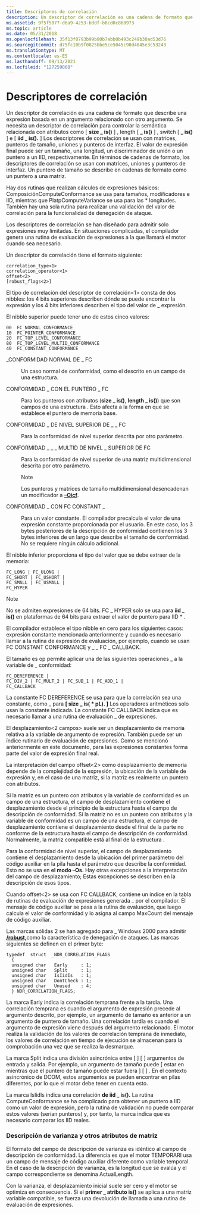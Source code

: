 ```yaml
---
title: Descriptores de correlación
description: Un descriptor de correlación es una cadena de formato que describe una expresión basada en un argumento relacionado con otro argumento.
ms.assetid: 9f5f5077-d6a9-4253-bddf-b8cd0c868973
ms.topic: article
ms.date: 05/31/2018
ms.openlocfilehash: 35f13f0793b99b80b7abb0b493c249b30ad53d76
ms.sourcegitcommit: d75fc10b9f0825bbe5ce5045c90d4045e3c53243
ms.translationtype: MT
ms.contentlocale: es-ES
ms.lasthandoff: 09/13/2021
ms.locfileid: "127259860"
---
```

# <a name="correlation-descriptors"></a>Descriptores de correlación

Un descriptor de correlación es una cadena de formato que describe una expresión basada en un argumento relacionado con otro argumento. Se necesita un descriptor de correlación para controlar la semántica relacionada con atributos como \[ **size \_ is()** \] , length \[ **\_ is()** \] , switch \[ **\_ is()** \] e \[ **iid \_ is().** \] Los descriptores de correlación se usan con matrices, punteros de tamaño, uniones y punteros de interfaz. El valor de expresión final puede ser un tamaño, una longitud, un discriminador de unión o un puntero a un IID, respectivamente. En términos de cadenas de formato, los descriptores de correlación se usan con matrices, uniones y punteros de interfaz. Un puntero de tamaño se describe en cadenas de formato como un puntero a una matriz.

Hay dos rutinas que realizan cálculos de expresiones básicos: ComposiciónComputeConformance se usa para tamaños, modificadores e IID, mientras que PlatpComputeVariance se usa para las \* longitudes. También hay una sola rutina para realizar una validación del valor de correlación para la funcionalidad de denegación de ataque.

Los descriptores de correlación se han diseñado para admitir solo expresiones muy limitadas. En situaciones complicadas, el compilador genera una rutina de evaluación de expresiones a la que llamará el motor cuando sea necesario.

Un descriptor de correlación tiene el formato siguiente:

``` syntax
correlation_type<1>
correlation_operator<1>
offset<2>
[robust_flags<2>]
```

El tipo de correlación del descriptor de correlación<1> consta de dos nibbles: los 4 bits superiores describen dónde se puede encontrar la expresión y los 4 bits inferiores describen el tipo del valor de \_ expresión.

El nibble superior puede tener uno de estos cinco valores:

``` syntax
00  FC_NORMAL_CONFORMANCE
10  FC_POINTER_CONFORMANCE
20  FC_TOP_LEVEL_CONFORMANCE
80  FC_TOP_LEVEL_MULTID_CONFORMANCE
40  FC_CONSTANT_CONFORMANCE
```

<dl> <dt>

<span id="FC_NORMAL_CONFORMANCE"></span><span id="fc_normal_conformance"></span>\_CONFORMIDAD NORMAL DE \_ FC
</dt> <dd>

Un caso normal de conformidad, como el descrito en un campo de una estructura.

</dd> <dt>

<span id="FC_POINTER_CONFORMANCE"></span><span id="fc_pointer_conformance"></span>CONFORMIDAD \_ CON EL PUNTERO \_ FC
</dt> <dd>

Para los punteros con atributos (**size \_ is()**, **length \_ is()**) que son campos de una estructura . Esto afecta a la forma en que se establece el puntero de memoria base.

</dd> <dt>

<span id="FC_TOP_LEVEL_CONFORMANCE"></span><span id="fc_top_level_conformance"></span>CONFORMIDAD \_ DE NIVEL SUPERIOR DE \_ \_ FC
</dt> <dd>

Para la conformidad de nivel superior descrita por otro parámetro.

</dd> <dt>

<span id="FC_TOP_LEVEL_MULTID_CONFORMANCE"></span><span id="fc_top_level_multid_conformance"></span>CONFORMIDAD \_ \_ \_ MULTID DE NIVEL \_ SUPERIOR DE FC
</dt> <dd>

Para la conformidad de nivel superior de una matriz multidimensional descrita por otro parámetro.

> [!Note]  
> Los punteros y matrices de tamaño multidimensional desencadenan un modificador a [**–Oicf**](/windows/desktop/Midl/-oi).

 

</dd> <dt>

<span id="FC_CONSTANT_CONFORMANCE"></span><span id="fc_constant_conformance"></span>CONFORMIDAD \_ CON FC CONSTANT \_
</dt> <dd>

Para un valor constante. El compilador precalcula el valor de una expresión constante proporcionada por el usuario. En este caso, los 3 bytes posteriores de la descripción de conformidad contienen los 3 bytes inferiores de un largo que describe el tamaño de conformidad. No se requiere ningún cálculo adicional.

</dd> </dl>

El nibble inferior proporciona el tipo del valor que se debe extraer de la memoria:

``` syntax
FC_LONG | FC_ULONG | 
FC_SHORT | FC_USHORT | 
FC_SMALL | FC_USMALL | 
FC_HYPER
```

> [!Note]
> No se admiten expresiones de 64 bits. FC \_ HYPER solo se usa para **iid \_ is()** en plataformas de 64 bits para extraer el valor de puntero para IID \* .
>
> El compilador establece el tipo nibble en cero para los siguientes casos: expresión constante mencionada anteriormente y cuando es necesario llamar a la rutina de expresión de evaluación, por ejemplo, cuando se usan FC CONSTANT CONFORMANCE y \_ \_ FC \_ CALLBACK.

 

El tamaño es op<un campo> permite aplicar una de las siguientes operaciones \_ a la variable de \_ conformidad:

``` syntax
FC_DEREFERENCE | 
FC_DIV_2 | FC_MULT_2 | FC_SUB_1 | FC_ADD_1 | 
FC_CALLBACK
```

La constante FC DEREFERENCE se usa para que la correlación sea una constante, como \_ para **\[ size \_ is( \* pL). \]** Los operadores aritméticos solo usan la constante indicada. La constante FC CALLBACK indica que es necesario llamar a una rutina de evaluación \_ de expresiones.

El desplazamiento<2 campos> suele ser un desplazamiento de memoria relativa a la variable de argumento de expresión. También puede ser un índice rutinario de evaluación de expresiones. Como se mencionó anteriormente en este documento, para las expresiones constantes forma parte del valor de expresión final real.

La interpretación del campo offset<2> como desplazamiento de memoria depende de la complejidad de la expresión, la ubicación de la variable de expresión y, en el caso de una matriz, si la matriz es realmente un puntero con atributos.

Si la matriz es un puntero con atributos y la variable de conformidad es un campo de una estructura, el campo de desplazamiento contiene el desplazamiento desde el principio de la estructura hasta el campo de descripción de conformidad. Si la matriz no es un puntero con atributos y la variable de conformidad es un campo de una estructura, el campo de desplazamiento contiene el desplazamiento desde el final de la parte no conforme de la estructura hasta el campo de descripción de conformidad. Normalmente, la matriz compatible está al final de la estructura .

Para la conformidad de nivel superior, el campo de desplazamiento contiene el desplazamiento desde la ubicación del primer parámetro del código auxiliar en la pila hasta el parámetro que describe la conformidad. Esto no se usa en **el modo –Os.** Hay otras excepciones a la interpretación del campo de desplazamiento; Estas excepciones se describen en la descripción de esos tipos.

Cuando offset<2> se usa con FC CALLBACK, contiene un índice en la tabla de rutinas de evaluación de expresiones generada \_ por el compilador. El mensaje de código auxiliar se pasa a la rutina de evaluación, que luego calcula el valor de conformidad y lo asigna al campo MaxCount del mensaje de código auxiliar.

Las marcas sólidas<campo> 2 se han agregado para \_ Windows 2000 para admitir [**/robust,**](/windows/desktop/Midl/-robust)como la característica de denegación de ataques. Las marcas siguientes se definen en el primer byte:

``` syntax
typedef  struct  _NDR_CORRELATION_FLAGS
  {
  unsigned char   Early     : 1;
  unsigned char   Split     : 1;
  unsigned char   IsIidIs   : 1;
  unsigned char   DontCheck : 1;
  unsigned char   Unused    : 4;
  } NDR_CORRELATION_FLAGS;
```

La marca Early indica la correlación temprana frente a la tardía. Una correlación temprana es cuando el argumento de expresión precede al argumento descrito, por ejemplo, un argumento de tamaño es anterior a un argumento de puntero de tamaño. Una correlación tardía es cuando el argumento de expresión viene después del argumento relacionado. El motor realiza la validación de los valores de correlación temprana de inmediato, los valores de correlación en tiempo de ejecución se almacenan para la comprobación una vez que se realiza la desmarque.

La marca Split indica una división asincrónica entre \[ \] \[ \] argumentos de entrada y salida. Por ejemplo, un argumento de tamaño puede \[ estar en mientras que el puntero de tamaño puede estar fuera \] \[ \] . En el contexto asincrónico de DCOM, estos argumentos se pueden encontrar en pilas diferentes, por lo que el motor debe tener en cuenta esto.

La marca IsIidIs indica una correlación **de iid \_ is().** La rutina ComputeConformance se ha complicado para obtener un puntero a IID como un valor de expresión, pero la rutina de validación no puede comparar estos valores (serían punteros) y, por tanto, la marca indica que es necesario comparar los IID reales.

### <a name="variance-description-and-other-array-attributes"></a>Descripción de varianza y otros atributos de matriz

El formato del campo de descripción de varianza es idéntico al campo de descripción de conformidad. La diferencia es que el motor TEMPORARI usa un campo de mensaje de código auxiliar diferente como variable temporal. En el caso de la descripción de varianza, es la longitud que se evalúa y el campo correspondiente se denomina ActualLength.

Con la varianza, el desplazamiento inicial suele ser cero y el motor se optimiza en consecuencia. Si el **primer \_ atributo is()** se aplica a una matriz variable compatible, se fuerza una devolución de llamada a una rutina de evaluación de expresiones.

 

 